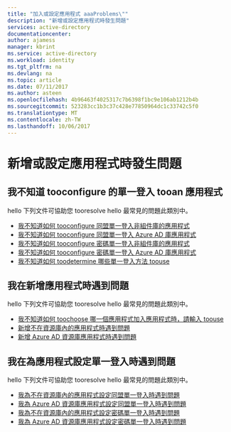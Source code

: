 ```yaml
---
title: "加入或設定應用程式 aaaProblems\""
description: "新增或設定應用程式時發生問題"
services: active-directory
documentationcenter: 
author: ajamess
manager: kbrint
ms.service: active-directory
ms.workload: identity
ms.tgt_pltfrm: na
ms.devlang: na
ms.topic: article
ms.date: 07/11/2017
ms.author: asteen
ms.openlocfilehash: 4b96463f4025317c7b6398f1bc9e106ab1212b4b
ms.sourcegitcommit: 523283cc1b3c37c428e77850964dc1c33742c5f0
ms.translationtype: MT
ms.contentlocale: zh-TW
ms.lasthandoff: 10/06/2017
---
```

# <a name="problems-adding-or-configuring-applications"></a>新增或設定應用程式時發生問題



## <a name="i-dont-know-how-tooconfigure-single-sign-on-tooan-application"></a>我不知道 tooconfigure 的單一登入 tooan 應用程式
  hello 下列文件可協助您 tooresolve hello 最常見的問題此類別中。
  * [我不知道如何 tooconfigure 同盟單一登入非組件庫的應用程式](https://docs.microsoft.com/azure/active-directory/application-config-sso-how-to-configure-federated-sso-non-gallery/?/?WT.mc_id=DMC_AAD_Manage_Apps_Troubleshooting_Nav)
  * [我不知道如何 tooconfigure 同盟單一登入 Azure AD 庫應用程式](https://docs.microsoft.com/azure/active-directory/application-config-sso-how-to-configure-federated-sso-gallery/?/?WT.mc_id=DMC_AAD_Manage_Apps_Troubleshooting_Nav)
  * [我不知道如何 tooconfigure 密碼單一登入非組件庫的應用程式](https://docs.microsoft.com/azure/active-directory/application-config-sso-how-to-configure-password-sso-non-gallery/?/?WT.mc_id=DMC_AAD_Manage_Apps_Troubleshooting_Nav)
  * [我不知道如何 tooconfigure 密碼單一登入 Azure AD 庫應用程式](https://docs.microsoft.com/azure/active-directory/application-config-sso-how-to-configure-password-sso-gallery/?/?WT.mc_id=DMC_AAD_Manage_Apps_Troubleshooting_Nav)
  * [我不知道如何 toodetermine 哪些單一登入方法 toouse](https://docs.microsoft.com/azure/active-directory/application-config-sso-how-to-choose-sign-on-method/?/?WT.mc_id=DMC_AAD_Manage_Apps_Troubleshooting_Nav)

## <a name="im-having-a-problem-when-adding-an-application"></a>我在新增應用程式時遇到問題
  hello 下列文件可協助您 tooresolve hello 最常見的問題此類別中。
  * [我不知道如何 toochoose 哪一個應用程式加入應用程式時，請輸入 toouse](https://docs.microsoft.com/azure/active-directory/application-config-add-app-problem-how-to-choose-application-type/?/?WT.mc_id=DMC_AAD_Manage_Apps_Troubleshooting_Nav)
  * [新增不在資源庫內的應用程式時遇到問題](https://docs.microsoft.com/azure/active-directory/application-config-add-app-problem-problem-adding-non-gallery-app/?/?WT.mc_id=DMC_AAD_Manage_Apps_Troubleshooting_Nav)
  * [新增 Azure AD 資源庫應用程式時遇到問題](https://docs.microsoft.com/azure/active-directory/application-config-add-app-problem-problem-adding-gallery-app/?/?WT.mc_id=DMC_AAD_Manage_Apps_Troubleshooting_Nav)

## <a name="im-having-a-problem-when-configuring-single-sign-on-for-an-application"></a>我在為應用程式設定單一登入時遇到問題
  hello 下列文件可協助您 tooresolve hello 最常見的問題此類別中。
  * [我為不在資源庫內的應用程式設定同盟單一登入時遇到問題](https://docs.microsoft.com/azure/active-directory/application-config-sso-problem-configure-federated-sso-non-gallery/?/?WT.mc_id=DMC_AAD_Manage_Apps_Troubleshooting_Nav)
  * [我為 Azure AD 資源庫應用程式設定同盟單一登入時遇到問題](https://docs.microsoft.com/azure/active-directory/application-config-sso-problem-configure-federated-sso-gallery/?/?WT.mc_id=DMC_AAD_Manage_Apps_Troubleshooting_Nav)
  * [我為不在資源庫內的應用程式設定密碼單一登入時遇到問題](https://docs.microsoft.com/azure/active-directory/application-config-sso-problem-configure-password-sso-non-gallery/?/?WT.mc_id=DMC_AAD_Manage_Apps_Troubleshooting_Nav)
  * [我為 Azure AD 資源庫應用程式設定密碼單一登入時遇到問題](https://docs.microsoft.com/azure/active-directory/application-config-sso-problem-configure-password-sso-gallery/?/?WT.mc_id=DMC_AAD_Manage_Apps_Troubleshooting_Nav)

